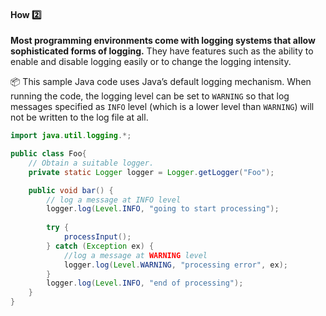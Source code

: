 <link rel="stylesheet" href="{{baseUrl}}/css/textbook.css">

<div class="website-content">

<div id="title">

#### How :two:

</div>

<div id="body">

**Most programming environments come with logging systems that allow sophisticated forms of logging.** They have features such as the ability to enable and disable logging easily or to change the logging <tooltip content="how much information to record">intensity</tooltip>.

<tip-box>

:package: This sample Java code uses Java’s default logging mechanism. When running the code, the logging level can be set to `WARNING` so that log messages specified as `INFO` level (which is a lower level than `WARNING`) will not be written to the log file at all.

```java
import java.util.logging.*;

public class Foo{
    // Obtain a suitable logger.
    private static Logger logger = Logger.getLogger("Foo");

    public void bar() {
        // log a message at INFO level
        logger.log(Level.INFO, "going to start processing");
        
        try {
            processInput();
        } catch (Exception ex) {
            //log a message at WARNING level
            logger.log(Level.WARNING, "processing error", ex);
        }
        logger.log(Level.INFO, "end of processing");
    }
}
```


</tip-box>

</div>

<div id="extras">
  <include src="resources.md" />
<div>

</div>
